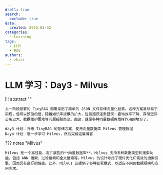 ```yaml
---
draft: true
search:
  exclude: true
date:
  created: 2025-01-02
categories:
  - Learning
tags:
  - LLM
  - RAG
authors:
  - zhazi
---
```


# LLM 学习：Day3 - Milvus

!!! abstract ""

    上一阶段部署的 TinyRAG 部署采用了简单的 JSON 文件存储向量化结果。这种方案虽然易于实现，但可以预见的是，随着知识库规模的扩大，性能瓶颈逐渐显现：查询效率下降、存储空间占用过大、数据维护困难等问题接踵而至。而这，就是各种向量数据库发挥作用的地方了。

    day3 计划：升级 TinyRAG 的存储方案，使用向量数据库 Milvus 管理数据
    Day4 计划：进一步学习 Milvus，然后完成这篇博客

??? notes "Milvus"

    Milvus 是一个高性能、高扩展性的**向量数据库**，Milvus 支持多种数据类型和搜索功能，包括 ANN 搜索、过滤搜索和全文搜索等。Milvus 的设计考虑了硬件优化和高效的搜索引擎，因而具有良好的性能。此外，Milvus 还提供了多种部署模式，以适应不同的数据规模和应用需求。
<!-- more -->
